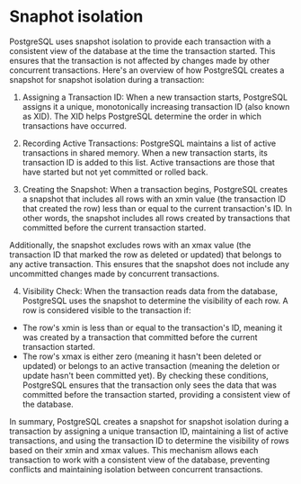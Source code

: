 # Snaphot isolation

PostgreSQL uses snapshot isolation to provide each transaction with a consistent view of the database at the time the transaction started. This ensures that the transaction is not affected by changes made by other concurrent transactions. Here's an overview of how PostgreSQL creates a snapshot for snapshot isolation during a transaction:

1. Assigning a Transaction ID:
When a new transaction starts, PostgreSQL assigns it a unique, monotonically increasing transaction ID (also known as XID). The XID helps PostgreSQL determine the order in which transactions have occurred.

2. Recording Active Transactions:
PostgreSQL maintains a list of active transactions in shared memory. When a new transaction starts, its transaction ID is added to this list. Active transactions are those that have started but not yet committed or rolled back.

3. Creating the Snapshot:
When a transaction begins, PostgreSQL creates a snapshot that includes all rows with an xmin value (the transaction ID that created the row) less than or equal to the current transaction's ID. In other words, the snapshot includes all rows created by transactions that committed before the current transaction started.

Additionally, the snapshot excludes rows with an xmax value (the transaction ID that marked the row as deleted or updated) that belongs to any active transaction. This ensures that the snapshot does not include any uncommitted changes made by concurrent transactions.

4. Visibility Check:
When the transaction reads data from the database, PostgreSQL uses the snapshot to determine the visibility of each row. A row is considered visible to the transaction if:

* The row's xmin is less than or equal to the transaction's ID, meaning it was created by a transaction that committed before the current transaction started.
* The row's xmax is either zero (meaning it hasn't been deleted or updated) or belongs to an active transaction (meaning the deletion or update hasn't been committed yet).
By checking these conditions, PostgreSQL ensures that the transaction only sees the data that was committed before the transaction started, providing a consistent view of the database.

In summary, PostgreSQL creates a snapshot for snapshot isolation during a transaction by assigning a unique transaction ID, maintaining a list of active transactions, and using the transaction ID to determine the visibility of rows based on their xmin and xmax values. This mechanism allows each transaction to work with a consistent view of the database, preventing conflicts and maintaining isolation between concurrent transactions.